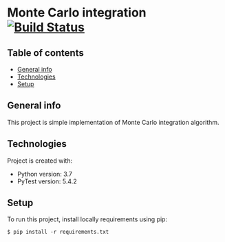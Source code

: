 # Monte Carlo integration [![Build Status](https://travis-ci.com/kalickiPawel/Masters_Degree_Numerical_Integration.svg?branch=master)](https://travis-ci.com/kalickiPawel/Masters_Degree_Numerical_Integration)

## Table of contents
* [General info](#general-info)
* [Technologies](#technologies)
* [Setup](#setup)

## General info
This project is simple implementation of Monte Carlo integration algorithm.
	
## Technologies
Project is created with:
* Python version: 3.7
* PyTest version: 5.4.2
	
## Setup
To run this project, install locally requirements using pip:

```
$ pip install -r requirements.txt
```
